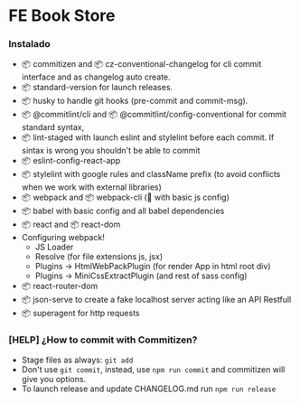 # FE Book Store

### Instalado
- 📦 commitizen and 📦 cz-conventional-changelog for cli commit interface and as changelog auto create.
- 📦 standard-version for launch releases.
- 📦 husky to handle git hooks (pre-commit and commit-msg).
- 📦 @commitlint/cli and 📦 @commitlint/config-conventional for commit standard syntax,
- 📦 lint-staged with launch eslint and stylelint before each commit. If sintax is wrong you shouldn't be able to commit
- 📦 eslint-config-react-app 
- 📦 stylelint with google rules and className prefix (to avoid conflicts when we work with external libraries)
- 📦 webpack and 📦 webpack-cli (💾  with basic js config)
- 📦 babel with basic config and all babel dependencies
- 📦 react and 📦 react-dom 
-  Configuring webpack!
    * JS Loader
    * Resolve (for file extensions js, jsx)
    * Plugins -> HtmlWebPackPlugin (for render App in html root div)
    * Plugins -> MiniCssExtractPlugin (and rest of sass config)
- 📦 react-router-dom
- 📦 json-serve to create a fake localhost server acting like an API Restfull
- 📦 superagent for http requests

### [HELP] ¿How to commit with Commitizen?
* Stage files as always: `git add`
* Don't use `git commit`, instead, use `npm run commit` and commitizen will give you options.
* To launch release and update CHANGELOG.md run `npm run release`